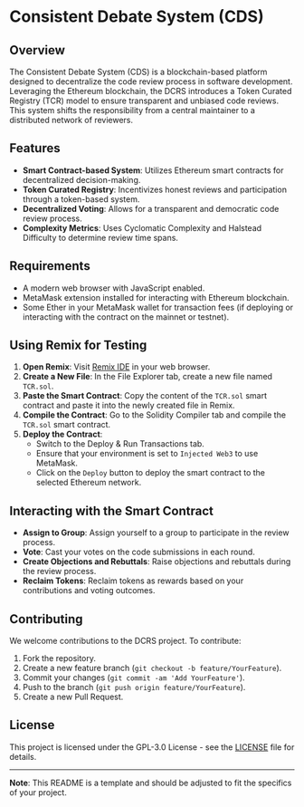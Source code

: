 # Consistent Debate System (CDS)

## Overview
The Consistent Debate System (CDS) is a blockchain-based platform designed to decentralize the code review process in software development. Leveraging the Ethereum blockchain, the DCRS introduces a Token Curated Registry (TCR) model to ensure transparent and unbiased code reviews. This system shifts the responsibility from a central maintainer to a distributed network of reviewers.

## Features
- **Smart Contract-based System**: Utilizes Ethereum smart contracts for decentralized decision-making.
- **Token Curated Registry**: Incentivizes honest reviews and participation through a token-based system.
- **Decentralized Voting**: Allows for a transparent and democratic code review process.
- **Complexity Metrics**: Uses Cyclomatic Complexity and Halstead Difficulty to determine review time spans.

## Requirements
- A modern web browser with JavaScript enabled.
- MetaMask extension installed for interacting with Ethereum blockchain.
- Some Ether in your MetaMask wallet for transaction fees (if deploying or interacting with the contract on the mainnet or testnet).

## Using Remix for Testing
1. **Open Remix**: Visit [Remix IDE](https://remix.ethereum.org/) in your web browser.
2. **Create a New File**: In the File Explorer tab, create a new file named `TCR.sol`.
3. **Paste the Smart Contract**: Copy the content of the `TCR.sol` smart contract and paste it into the newly created file in Remix.
4. **Compile the Contract**: Go to the Solidity Compiler tab and compile the `TCR.sol` smart contract.
5. **Deploy the Contract**: 
   - Switch to the Deploy & Run Transactions tab.
   - Ensure that your environment is set to `Injected Web3` to use MetaMask.
   - Click on the `Deploy` button to deploy the smart contract to the selected Ethereum network.

## Interacting with the Smart Contract
- **Assign to Group**: Assign yourself to a group to participate in the review process.
- **Vote**: Cast your votes on the code submissions in each round.
- **Create Objections and Rebuttals**: Raise objections and rebuttals during the review process.
- **Reclaim Tokens**: Reclaim tokens as rewards based on your contributions and voting outcomes.

## Contributing
We welcome contributions to the DCRS project. To contribute:
1. Fork the repository.
2. Create a new feature branch (`git checkout -b feature/YourFeature`).
3. Commit your changes (`git commit -am 'Add YourFeature'`).
4. Push to the branch (`git push origin feature/YourFeature`).
5. Create a new Pull Request.

## License
This project is licensed under the GPL-3.0 License - see the [LICENSE](LICENSE) file for details.

---

**Note**: This README is a template and should be adjusted to fit the specifics of your project.

